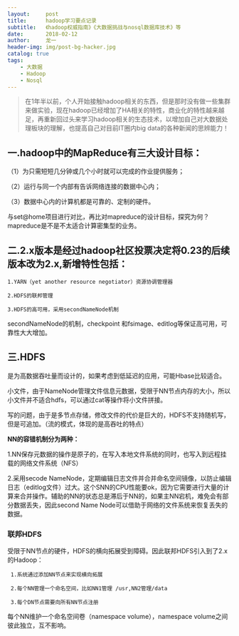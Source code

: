 ```yaml
---
layout:     post
title:      hadoop学习要点记录
subtitle:   《hadoop权威指南》《大数据挑战与nosql数据库技术》等
date:       2018-02-12
author:     龙一
header-img: img/post-bg-hacker.jpg
catalog: true
tags:
    - 大数据
    - Hadoop
    - Nosql
---
```




> 在1年半以前，个人开始接触hadoop相关的东西，但是那时没有做一些集群来做实验，现在hadoop已经增加了HA相关的特性，商业化的特性越来越足，再重新回过头来学习hadoop相关的生态技术，以增加自己对大数据处理板块的理解，也提高自己对目前IT圈内big data的各种新闻的思辨能力！

## 一.hadoop中的MapReduce有三大设计目标：

（1）为只需短短几分钟或几个小时就可以完成的作业提供服务；

（2）运行与同一个内部有告诉网络连接的数据中心内；

（3）数据中心内的计算机都是可靠的、定制的硬件。


与set@home项目进行对比，再比对mapreduce的设计目标，探究为何？mapreduce是不是不太适合计算密集型的业务。

## 二.2.x版本是经过hadoop社区投票决定将0.23的后续版本改为2.x,新增特性包括：
 
    1.YARN（yet another resource negotiator）资源协调管理器
    
    2.HDFS的联邦管理

    3.HDFS的高可用，采用secondNameNode机制

secondNameNode的机制，checkpoint 和fsimage、editlog等保证高可用，可靠性大大增加。

## 三.HDFS 

是为高数据吞吐量而设计的，如果考虑到低延迟的应用，可能Hbase比较适合。

小文件，由于NameNode管理文件信息元数据，受限于NN节点内存的大小，所以小文件并不适合hdfs，可以通过cat等操作将小文件拼接。

写的问题，由于是多节点存储，修改文件的代价是巨大的，HDFS不支持随机写，但是可追加。（流的模式，体现的是高吞吐的特点）

**NN的容错机制分为两种：**

1.NN保存元数据的操作是原子的，在写入本地文件系统的同时，也写入到远程挂载的网络文件系统（NFS）

2.采用secode NameNode，定期编辑日志文件并合并命名空间镜像，以防止编辑日志（editlog文件）过大。这个SNN的CPU性能要ok，因为它需要进行大量的计算来合并操作。辅助的NN的状态总是滞后于NN的，如果主NN宕机，难免会有部分数据丢失，因此second Name Node可以借助于网络的文件系统来恢复丢失的数据。

### 联邦HDFS

受限于NN节点的硬件，HDFS的横向拓展受到障碍。因此联邦HDFS引入到了2.x的Hadoop：

	 1.系统通过添加NN节点来实现横向拓展
	
	 2.每个NN管理一个命名空间，比如NN1管理 /usr,NN2管理/data
	
	 3.每个DN节点需要向所有NN节点注册

每个NN维护一个命名空间卷（namespace volume），namespace volume之间彼此独立，互不影响。







